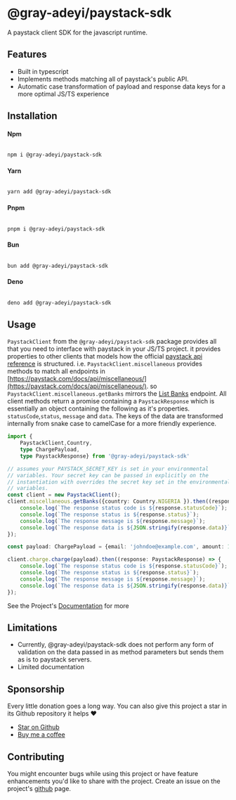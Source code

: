 # @gray-adeyi/paystack-sdk

A paystack client SDK for the javascript runtime.

## Features

- Built in typescript
- Implements methods matching all of paystack's public API.
- Automatic case transformation of payload and response data keys for a more optimal JS/TS experience

## Installation
#### **Npm**

```bash

npm i @gray-adeyi/paystack-sdk
```

#### **Yarn**

```bash

yarn add @gray-adeyi/paystack-sdk
```

#### **Pnpm**

```bash

pnpm i @gray-adeyi/paystack-sdk
```

#### **Bun**

```bash

bun add @gray-adeyi/paystack-sdk
```

#### **Deno**

```bash

deno add @gray-adeyi/paystack-sdk
```


## Usage

`PaystackClient` from the `@gray-adeyi/paystack-sdk` package provides all that you need to interface with paystack in your JS/TS project. it provides
properties to other clients that models how the official [paystack api reference](https://paystack.com/docs/api/) is structured. i.e. `PaystackClient.miscellaneous` provides
methods to match all endpoints in [https://paystack.com/docs/api/miscellaneous/](https://paystack.com/docs/api/miscellaneous/). so `PaystackClient.miscellaneous.getBanks` mirrors the [List Banks](https://paystack.com/docs/api/miscellaneous/#bank) endpoint. All client methods return a promise containing a `PaystackResponse` which is essentially an
object containing the following as it's properties. `statusCode`,`status`,
`message` and `data`. The keys of the data are transformed internally from
snake case to camelCase for a more friendly experience.

```ts
import {
    PaystackClient,Country, 
    type ChargePayload, 
    type PaystackResponse} from '@gray-adeyi/paystack-sdk'

// assumes your PAYSTACK_SECRET_KEY is set in your environmental
// variables. Your secret key can be passed in explicitly on the
// instantiation with overrides the secret key set in the environmental
// variables.
const client = new PaystackClient();
client.miscellaneous.getBanks({country: Country.NIGERIA }).then((response: PaystackResponse) => {
    console.log(`The response status code is ${response.statusCode}`);
    console.log(`The response status is ${response.status}`);
    console.log(`The response message is ${response.message}`);
    console.log(`The response data is ${JSON.stringify(response.data)}`);
});

const payload: ChargePayload = {email: 'johndoe@example.com', amount: 1_000_000};

client.charge.charge(payload).then((response: PaystackResponse) => {
    console.log(`The response status code is ${response.statusCode}`);
    console.log(`The response status is ${response.status}`);
    console.log(`The response message is ${response.message}`);
    console.log(`The response data is ${JSON.stringify(response.data)}`);
});
```

See the Project's [Documentation](https://gray-adeyi.github.io/paystack-sdk) for more

## Limitations

- Currently, @gray-adeyi/paystack-sdk does not perform any form of validation on the data passed in as method parameters but sends them as is to paystack servers.
- Limited documentation 

## Sponsorship
Every little donation goes a long way. You can also give this project a star in its Github repository it helps ♥️
- [Star on Github](https://www.github.com/gray-adeyi/paystack-sdk)
- [Buy me a coffee](https://www.buymeacoffee.com/jigani)

## Contributing
You might encounter bugs while using this project or have feature enhancements you'd like to share with the project. Create an issue on the project's [github](https://www.github.com/gray-adeyi/paystack-sdk)
 page. 